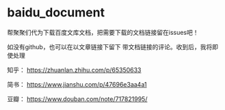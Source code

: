 # baidu_document

帮聚聚们代为下载百度文库文档，把需要下载的文档链接留在issues吧！

如没有github，也可以在以文章链接下留下 带文档链接的评论。收到后，我将即使处理

知乎：
https://zhuanlan.zhihu.com/p/65350633

简书：
https://www.jianshu.com/p/47696e3aa4a1

豆瓣：
https://www.douban.com/note/717821995/
